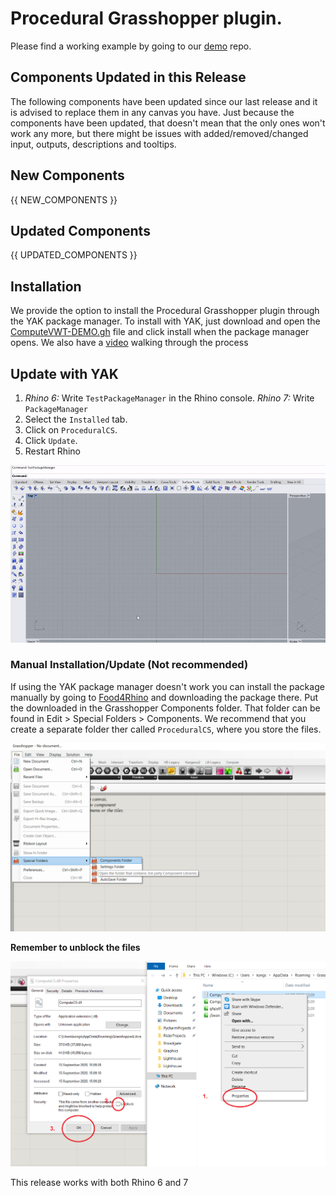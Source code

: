 ﻿# Procedural Grasshopper plugin.

Please find a working example by going to our [demo](https://github.com/procedural-build/demos) repo.

## Components Updated in this Release
The following components have been updated since our last release and it is advised to replace them in any canvas you have.
Just because the components have been updated, that doesn't mean that the only ones won't work any more, but there might be issues with added/removed/changed input, outputs, descriptions and tooltips.
            
## New Components
{{ NEW_COMPONENTS }}
            
## Updated Components
{{ UPDATED_COMPONENTS }}
            
## Installation

We provide the option to install the Procedural Grasshopper plugin through the YAK package manager. 
To install with YAK, just download and open the [ComputeVWT-DEMO.gh](https://github.com/procedural-build/demos/blob/master/VWT/ComputeVWT-DEMO.gh?raw=true) file and click install when the package manager opens.
We also have a [video](https://www.youtube.com/embed/oQU_Uke5368) walking through the process 

## Update with YAK

1. *Rhino 6:* Write `TestPackageManager` in the Rhino console. *Rhino 7:* Write `PackageManager`
2. Select the `Installed` tab. 
3. Click on `ProceduralCS`.
4. Click `Update`. 
5. Restart Rhino

![alt text](https://github.com/procedural-build/ProceduralCS/raw/master/.github/releases/UpdateYAK.gif "Update ProceduralCS with YAK")

### Manual Installation/Update (Not recommended)
If using the YAK package manager doesn't work you can install the package manually by going to [Food4Rhino](https://www.food4rhino.com/app/proceduralcs) and downloading the package there.
Put the downloaded in the Grasshopper Components folder.
That folder can be found in Edit > Special Folders > Components.
We recommend that you create a separate folder ther called `ProceduralCS`, where you store the files.

![alt text](https://github.com/procedural-build/ProceduralCS/raw/master/.github/releases/GrasshopperLibraries.png "Find the Grasshopper Components folder.")

**Remember to unblock the files**

![alt text](https://github.com/procedural-build/ProceduralCS/raw/master/.github/releases/Unblock.png "Unblock ProceduralCS.dll and ProceduralGH.gha")

This release works with both Rhino 6 and 7
